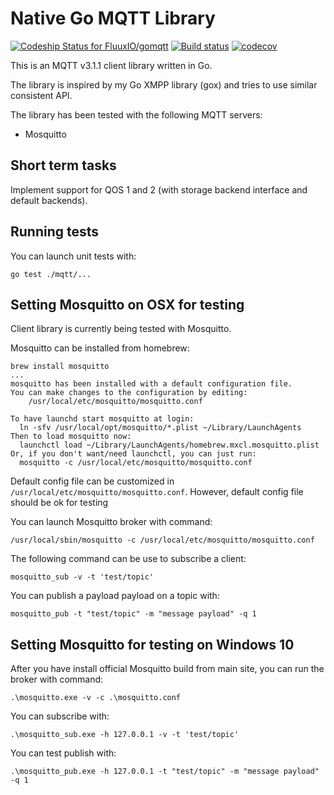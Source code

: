# Native Go MQTT Library

[ ![Codeship Status for FluuxIO/gomqtt](https://app.codeship.com/projects/75c09d70-d43d-0135-b59a-12b6e6b26eee/status?branch=master)](https://app.codeship.com/projects/262977) [![Build status](https://ci.appveyor.com/api/projects/status/j3ws3b959b5vdg9j?svg=true)](https://ci.appveyor.com/project/mremond/gomqtt)
 [![codecov](https://codecov.io/gh/FluuxIO/gomqtt/branch/master/graph/badge.svg)](https://codecov.io/gh/FluuxIO/gomqtt)

This is an MQTT v3.1.1 client library written in Go.

The library is inspired by my Go XMPP library (gox) and tries to use similar consistent API.

The library has been tested with the following MQTT servers:

- Mosquitto

## Short term tasks

Implement support for QOS 1 and 2 (with storage backend interface and default backends).

## Running tests

You can launch unit tests with:

    go test ./mqtt/...

## Setting Mosquitto on OSX for testing

Client library is currently being tested with Mosquitto.

Mosquitto can be installed from homebrew:

```
brew install mosquitto
...
mosquitto has been installed with a default configuration file.
You can make changes to the configuration by editing:
    /usr/local/etc/mosquitto/mosquitto.conf

To have launchd start mosquitto at login:
  ln -sfv /usr/local/opt/mosquitto/*.plist ~/Library/LaunchAgents
Then to load mosquitto now:
  launchctl load ~/Library/LaunchAgents/homebrew.mxcl.mosquitto.plist
Or, if you don't want/need launchctl, you can just run:
  mosquitto -c /usr/local/etc/mosquitto/mosquitto.conf
```

Default config file can be customized in `/usr/local/etc/mosquitto/mosquitto.conf`.
However, default config file should be ok for testing

You can launch Mosquitto broker with command:

```
/usr/local/sbin/mosquitto -c /usr/local/etc/mosquitto/mosquitto.conf
```

The following command can be use to subscribe a client:

```
mosquitto_sub -v -t 'test/topic'
```

You can publish a payload payload on a topic with:

```
mosquitto_pub -t "test/topic" -m "message payload" -q 1
```

## Setting Mosquitto for testing on Windows 10

After you have install official Mosquitto build from main site, you can run the broker with command:

```
.\mosquitto.exe -v -c .\mosquitto.conf
```

You can subscribe with:

```
.\mosquitto_sub.exe -h 127.0.0.1 -v -t 'test/topic'
```

You can test publish with:

```
.\mosquitto_pub.exe -h 127.0.0.1 -t "test/topic" -m "message payload" -q 1
```
